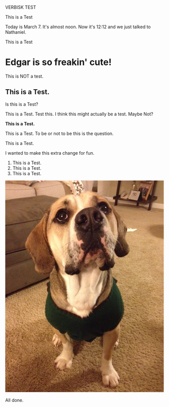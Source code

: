 VERBISK TEST

This is a Test

Today is March 7. It's almost noon.
Now it's 12:12 and we just talked to Nathaniel. 

This is a Test

# Edgar is so freakin' cute! 

This is NOT a test.

## This is a Test.

Is this is a Test?

This is a Test. Test this. I think this might actually be a test. Maybe Not?

**This is a Test.**

This is a Test. To be or not to be this is the question.


This is a Test.

I wanted to make this extra change for fun.
1. This is a Test.
2. This is a Test.
3. This is a Test.

![Edgar](Edgar-sweater.png)

All done.


